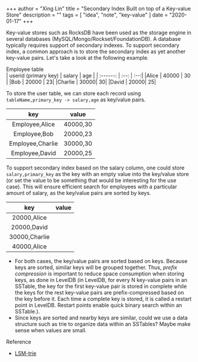 +++
author = "Xing Lin"
title = "Secondary Index Built on top of a Key-value Store"
description = ""
tags = [
    "idea", "note", "key-value"
]
date = "2020-01-17"
+++

Key-value stores such as RocksDB have been used as the storage engine in several databases (MySQL/Mongo/Rockset/FoundationDB). A database typically requires support of secondary indexes. To support secondary index, a common approach is to store the secondary index as yet another key-value pairs. Let's take a look at the following example. 

Employee table  
| userid (primary key) | salary | age |
| :------: | :--: | :--:|
|Alice | 40000 | 30 |
|Bob | 20000 | 23|
|Charlie | 30000| 30|
|David | 20000| 25|


To store the user table, we can store each record using `tableName,primary_key -> salary,age` as key/value pairs.

| key | value |
| :------: | :--:|
| Employee,Alice| 40000,30 |
| Employee,Bob| 20000,23 |
| Employee,Charlie| 30000,30|
| Employee,David| 20000,25|


To support secondary index based on the salary column, one could store `salary,primary_key` as the key with an empty value into the key/value store (or set the value to be something that would be interesting for the use case). This will ensure efficient search for employees with a particular amount of salary, as the key/value pairs are sorted by keys.

| key | value |
| :------: | :--:|
| 20000,Alice| |
| 20000,David| |
| 30000,Charlie| |
| 40000,Alice| |

* For both cases, the key/value pairs are sorted based on keys. Because keys are sorted, similar keys will be grouped together. Thus, *prefix compression*  is important to reduce space consumption when storing keys, as done in LevelDB (in LevelDB, for every N key-value pairs in an SSTable, the key for the first key-value pair is stored in complete while the keys for the rest key-value pairs are prefix-compressed based on the key before it. Each time a complete key is stored, it is called a restart point in LevelDB. Restart points enable quick binary search within an SSTable.). 
* Since keys are sorted and nearby keys are similar, could we use a data structure such as trie to organize data within an SSTables? Maybe make sense when values are small. 

Reference
* [LSM-trie][lsm-trie]

[lsm-trie]: http://ranger.uta.edu/~sjiang/pubs/papers/wu15-lsm-trie.pdf